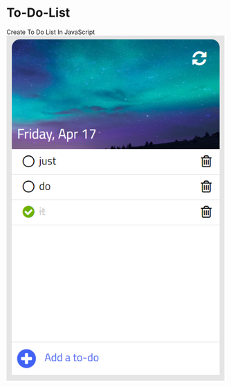 # To-Do-List
Create To Do List In JavaScript\
![alt text](https://github.com/WendyBaiYunwei/to-do-app/blob/master/img/readme.PNG "To do list")